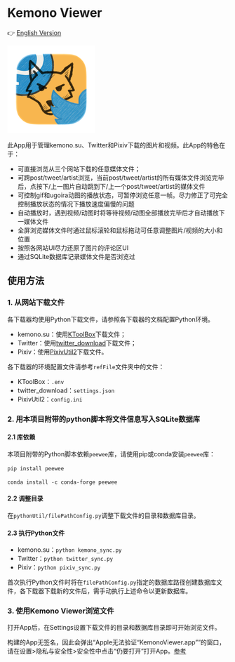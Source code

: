 # Kemono Viewer

👉 [English Version](Readme_en.md)

<img src="mainIcon_round.png" alt="appIcon" width="200"/>

此App用于管理kemono.su、Twitter和Pixiv下载的图片和视频。此App的特色在于：
* 可直接浏览从三个网站下载的任意媒体文件；
* 可跨post/tweet/artist浏览，当前post/tweet/artist的所有媒体文件浏览完毕后，点按下/上一图片自动跳到下/上一个post/tweet/artist的媒体文件
* 可控制gif和ugoira动图的播放状态，可暂停浏览任意一帧。尽力修正了可完全控制播放状态的情况下播放速度偏慢的问题
* 自动播放时，遇到视频/动图时将等待视频/动图全部播放完毕后才自动播放下一媒体文件
* 全屏浏览媒体文件时通过鼠标滚轮和鼠标拖动可任意调整图片/视频的大小和位置
* 按照各网站UI尽力还原了图片的评论区UI
* 通过SQLite数据库记录媒体文件是否浏览过

## 使用方法
### 1. 从网站下载文件
各下载器均使用Python下载文件，请参照各下载器的文档配置Python环境。
- kemono.su：使用[KToolBox](https://github.com/Ljzd-PRO/KToolBox)下载文件；
- Twitter：使用[twitter_download](https://github.com/caolvchong-top/twitter_download)下载文件；
- Pixiv：使用[PixivUtil2](https://github.com/Nandaka/PixivUtil2)下载文件。

各下载器的环境配置文件请参考`refFile`文件夹中的文件：

- KToolBox：`.env`
- twitter_download：`settings.json`
- PixivUtil2：`config.ini`

### 2. 用本项目附带的python脚本将文件信息写入SQLite数据库

#### 2.1 库依赖
本项目附带的Python脚本依赖`peewee`库，请使用pip或conda安装`peewee`库：

`pip install peewee`

`conda install -c conda-forge peewee`

#### 2.2 调整目录
在`pythonUtil/filePathConfig.py`调整下载文件的目录和数据库目录。

#### 2.3 执行Python文件

- kemono.su：`python kemono_sync.py`
- Twitter：`python twitter_sync.py`
- Pixiv：`python pixiv_sync.py`

首次执行Python文件时将在`filePathConfig.py`指定的数据库路径创建数据库文件，各下载器下载新的文件后，需手动执行上述命令以更新数据库。

### 3. 使用Kemono Viewer浏览文件
打开App后，在Settings设置下载文件的目录和数据库目录即可开始浏览文件。

构建的App无签名，因此会弹出“Apple无法验证“KemonoViewer.app””的窗口，请在设置>隐私与安全性>安全性中点击“仍要打开”打开App。[参考](https://developer.apple.com/cn/news/?id=saqachfa)

